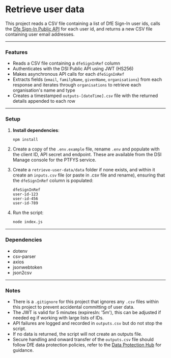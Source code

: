 # Retrieve user data

This project reads a CSV file containing a list of DfE Sign-In user ids, calls the [Dfe Sign-In Public API](https://github.com/DFE-Digital/login.dfe.public-api?tab=readme-ov-file) for each user id, and returns a new CSV file containing user email addresses.

---

### Features

- Reads a CSV file containing a `dfeSignInRef` column
- Authenticates with the DSI Public API using JWT (HS256)
- Makes asynchronous API calls for each `dfeSignInRef`
- Extracts fields (`email`, `familyName`, `givenName`, `organisations`) from each response and iterates through `organisations` to retrieve each organisation's name and type
- Creates a timestamped `outputs-[dateTime].csv` file with the returned details appended to each row

---

### Setup

1. **Install dependencies**:
   ```bash
   npm install
   ```
 
2. Create a copy of the `.env.example` file, rename `.env` and populate with the client ID, API secret and endpoint. These are available from the DSI Manage console for the PTFYS service.
 
3. Create a `retrieve-user-data/data` folder if none exists, and within it create an `inputs.csv` file (or paste in .csv file and rename), ensuring that the `dfeSignInRef` column is populated:
    ```
    dfeSignInRef
    user-id-123
    user-id-456
    user-id-789
    ```

4. Run the script:
   ```bash
   node index.js
   ```

---

### Dependencies
- dotenv
- csv-parser
- axios
- jsonwebtoken
- json2csv

---

### Notes

- There is a `.gitignore` for this project that ignores any `.csv` files within this project to prevent accidental committing of user data.
- The JWT is valid for 5 minutes (expiresIn: '5m'), this can be adjusted if needed eg if working with large lists of IDs.
- API failures are logged and recorded in `outputs.csv` but do not stop the script.
- If no data is returned, the script will not create an outputs file.
- Secure handling and onward transfer of the `outputs.csv` file should follow DfE data protection policies, refer to the [Data Protection Hub](https://educationgovuk.sharepoint.com/sites/lvewp00158) for guidance.
